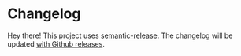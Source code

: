 # Changelog

Hey there!
This project uses [semantic-release](https://github.com/semantic-release/semantic-release).
The changelog will be updated [with Github releases](https://github.com/Jibbedi/use-reducer-effect/releases).
